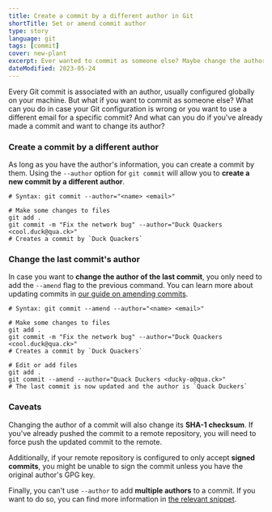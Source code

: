```yaml
---
title: Create a commit by a different author in Git
shortTitle: Set or amend commit author
type: story
language: git
tags: [commit]
cover: new-plant
excerpt: Ever wanted to commit as someone else? Maybe change the author of an existing commit? Here's how.
dateModified: 2023-05-24
---
```


Every Git commit is associated with an author, usually configured globally on your machine. But what if you want to commit as someone else? What can you do in case your Git configuration is wrong or you want to use a different email for a specific commit? And what can you do if you've already made a commit and want to change its author?

### Create a commit by a different author

As long as you have the author's information, you can create a commit by them. Using the `--author` option for `git commit` will allow you to **create a new commit by a different author**.

```shell
# Syntax: git commit --author="<name> <email>"

# Make some changes to files
git add .
git commit -m "Fix the network bug" --author="Duck Quackers <cool.duck@qua.ck>"
# Creates a commit by `Duck Quackers`
```

### Change the last commit's author

In case you want to **change the author of the last commit**, you only need to add the `--amend` flag to the previous command. You can learn more about updating commits in [our guide on amending commits](/git/s/update-commit-message-or-contents).

```shell
# Syntax: git commit --amend --author="<name> <email>"

# Make some changes to files
git add .
git commit -m "Fix the network bug" --author="Duck Quackers <cool.duck@qua.ck>"
# Creates a commit by `Duck Quackers`

# Edit or add files
git add .
git commit --amend --author="Quack Duckers <ducky-o@qua.ck>"
# The last commit is now updated and the author is `Quack Duckers`
```

### Caveats

Changing the author of a commit will also change its **SHA-1 checksum**. If you've already pushed the commit to a remote repository, you will need to force push the updated commit to the remote.

Additionally, if your remote repository is configured to only accept **signed commits**, you might be unable to sign the commit unless you have the original author's GPG key.

Finally, you can't use `--author` to add **multiple authors** to a commit. If you want to do so, you can find more information in [the relevant snippet](/git/s/github-co-authors).
